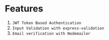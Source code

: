 # Features

1. `JWT Token Based Authentication`
2. `Input Validation with express-validation`
3. `Email verification with Nodemailer`
